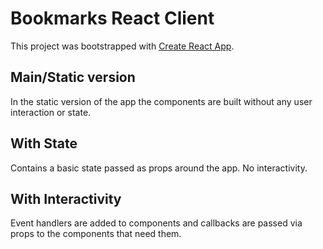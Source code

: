 # Bookmarks React Client
This project was bootstrapped with [Create React App](https://github.com/facebook/create-react-app).

## Main/Static version
In the static version of the app the components are built without any user interaction or state.

## With State
Contains a basic state passed as props around the app. No interactivity.

## With Interactivity
Event handlers are added to components and callbacks are passed via props to the components that need them.
